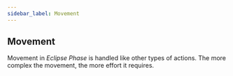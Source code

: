 ```yaml
---
sidebar_label: Movement
---
```


## Movement
Movement in *Eclipse Phase* is handled like other types of actions.  The more complex the movement, the more effort it requires.
